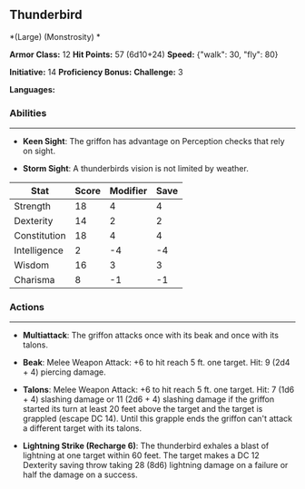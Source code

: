 ## Thunderbird
*(Large) (Monstrosity) *

**Armor Class:** 12
**Hit Points:** 57 (6d10+24)
**Speed:** {"walk": 30, "fly": 80}

**Initiative:** 14
**Proficiency Bonus:**
**Challenge:** 3

**Languages:** 

### Abilities
 --- 
- **Keen Sight**: The griffon has advantage on Perception checks that rely on sight.

- **Storm Sight**: A thunderbirds vision is not limited by weather.



| Stat | Score | Modifier | Save |
| ---- | ---- | ---- | ---- |
| Strength | 18 | 4 | 4 |
| Dexterity | 14 | 2 | 2 |
| Constitution | 18 | 4 | 4 |
| Intelligence | 2 | -4 | -4 |
| Wisdom | 16 | 3 | 3 |
| Charisma | 8 | -1 | -1 |

### Actions
 --- 
- **Multiattack**: The griffon attacks once with its beak and once with its talons.

- **Beak**: Melee Weapon Attack: +6 to hit  reach 5 ft.  one target. Hit: 9 (2d4 + 4) piercing damage.

- **Talons**: Melee Weapon Attack: +6 to hit  reach 5 ft.  one target. Hit: 7 (1d6 + 4) slashing damage  or 11 (2d6 + 4) slashing damage if the griffon started its turn at least 20 feet above the target  and the target is grappled (escape DC 14). Until this grapple ends  the griffon can't attack a different target with its talons.

- **Lightning Strike (Recharge 6)**: The thunderbird exhales a blast of lightning at one target within 60 feet. The target makes a DC 12 Dexterity saving throw  taking 28 (8d6) lightning damage on a failure or half the damage on a success.

